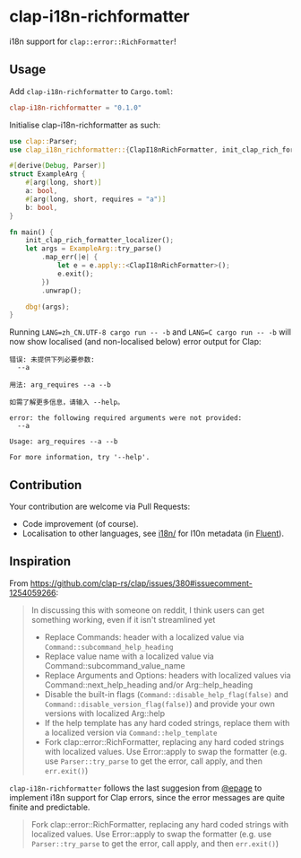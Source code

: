 # clap-i18n-richformatter

i18n support for `clap::error::RichFormatter`!

## Usage

Add `clap-i18n-richformatter` to `Cargo.toml`:

```toml
clap-i18n-richformatter = "0.1.0"
```

Initialise clap-i18n-richformatter as such:

```rust
use clap::Parser;
use clap_i18n_richformatter::{ClapI18nRichFormatter, init_clap_rich_formatter_localizer};

#[derive(Debug, Parser)]
struct ExampleArg {
    #[arg(long, short)]
    a: bool,
    #[arg(long, short, requires = "a")]
    b: bool,
}

fn main() {
    init_clap_rich_formatter_localizer();
    let args = ExampleArg::try_parse()
        .map_err(|e| {
            let e = e.apply::<ClapI18nRichFormatter>();
            e.exit();
        })
        .unwrap();

    dbg!(args);
}

```

Running `LANG=zh_CN.UTF-8 cargo run -- -b` and `LANG=C cargo run -- -b` will now show localised (and non-localised below) error output for Clap:

```
错误: 未提供下列必要参数:
  --a

用法: arg_requires --a --b

如需了解更多信息，请输入 --help。
```

```
error: the following required arguments were not provided:
  --a

Usage: arg_requires --a --b

For more information, try '--help'.
```

## Contribution

Your contribution are welcome via Pull Requests:

- Code improvement (of course).
- Localisation to other languages, see [i18n/](/i18n) for l10n metadata (in [Fluent](https://github.com/projectfluent/fluent-rs)).

## Inspiration

From https://github.com/clap-rs/clap/issues/380#issuecomment-1254059266:

> In discussing this with someone on reddit, I think users can get something working, even if it isn't streamlined yet
>
>   - Replace Commands: header with a localized value via `Command::subcommand_help_heading`
>   - Replace <COMMAND> value name with a localized value via Command::subcommand_value_name
>   - Replace Arguments and Options: headers with localized values via Command::next_help_heading and/or Arg::help_heading
>   - Disable the built-in flags (`Command::disable_help_flag(false)` and `Command::disable_version_flag(false)`) and provide your own versions with localized Arg::help
>   - If the help template has any hard coded strings, replace them with a localized version via `Command::help_template`
>   - Fork clap::error::RichFormatter, replacing any hard coded strings with localized values. Use Error::apply to swap the formatter (e.g. use `Parser::try_parse` to get the error, call apply, and then `err.exit()`)

`clap-i18n-richformatter` follows the last suggesion from [@epage](https://github.com/epage) to implement i18n support for Clap errors, since the error messages are quite finite and predictable.

> Fork clap::error::RichFormatter, replacing any hard coded strings with localized values. Use Error::apply to swap the formatter (e.g. use `Parser::try_parse` to get the error, call apply, and then `err.exit()`)
